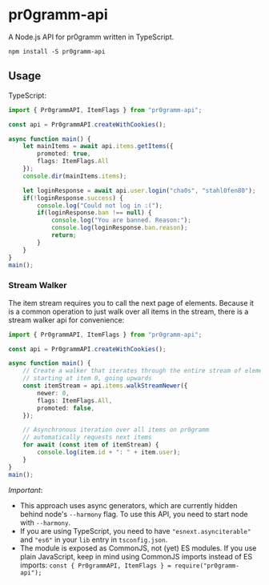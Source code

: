 # pr0gramm-api
A Node.js API for pr0gramm written in TypeScript.
```Shell
npm install -S pr0gramm-api
```

## Usage
TypeScript:
```TypeScript
import { Pr0grammAPI, ItemFlags } from "pr0gramm-api";

const api = Pr0grammAPI.createWithCookies();

async function main() {
    let mainItems = await api.items.getItems({
        promoted: true,
        flags: ItemFlags.All
    });
    console.dir(mainItems.items);

    let loginResponse = await api.user.login("cha0s", "stahl0fen80");
    if(!loginResponse.success) {
        console.log("Could not log in :(");
        if(loginResponse.ban !== null) {
            console.log("You are banned. Reason:");
            console.log(loginResponse.ban.reason);
            return;
        }
    }
}
main();
```

### Stream Walker
The item stream requires you to call the next page of elements. Because it is a common operation to just walk over all items in the stream, there is a stream walker api for convenience:
```TypeScript
import { Pr0grammAPI, ItemFlags } from "pr0gramm-api";

const api = Pr0grammAPI.createWithCookies();

async function main() {
    // Create a walker that iterates through the entire stream of elements
    // starting at item 0, going upwards
    const itemStream = api.items.walkStreamNewer({
        newer: 0,
        flags: ItemFlags.All,
        promoted: false,
    });

    // Asynchronous iteration over all items on pr0gramm
    // automatically requests next items
    for await (const item of itemStream) {
        console.log(item.id + ": " + item.user);
    }
}
main();
```
*Important*:
- This approach uses async generators, which are currently hidden behind node's `--harmony` flag. To use this API, you need to start node with `--harmony`.
- If you are using TypeScript, you need to have `"esnext.asynciterable"` and `"es6"` in your `lib` entry in `tsconfig.json`.
- The module is exposed as CommonJS, not (yet) ES modules. If you use plain JavaScript, keep in mind using CommonJS imports instead of ES imports: `const { Pr0grammAPI, ItemFlags } = require("pr0gramm-api");`
